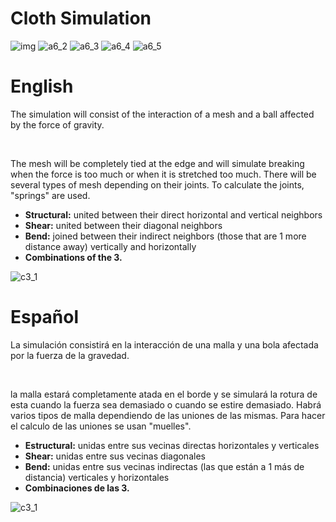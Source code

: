 # Cloth Simulation

![img](https://github.com/OsmareDev/PhysicsSimulation/assets/50903643/5f3f8c53-64fd-4414-a66a-ed226d64d63d)
![a6_2](https://github.com/OsmareDev/PhysicsSimulation/assets/50903643/863bfba9-c100-48e1-ae19-a530d24fc641)
![a6_3](https://github.com/OsmareDev/PhysicsSimulation/assets/50903643/7e70131d-7247-4f26-aa35-7506d724bd54)
![a6_4](https://github.com/OsmareDev/PhysicsSimulation/assets/50903643/668d172d-734d-4fed-a049-fc997e71e079)
![a6_5](https://github.com/OsmareDev/PhysicsSimulation/assets/50903643/06607c05-e35d-4380-91f1-46480524daf9)


# English

The simulation will consist of the interaction of a mesh and a ball affected by the force of gravity.

<br>

The mesh will be completely tied at the edge and will simulate breaking when the force is too much or when it is stretched too much. There will be several types of mesh depending on their joints. To calculate the joints, "springs" are used.

- **Structural:** united between their direct horizontal and vertical neighbors
- **Shear:** united between their diagonal neighbors
- **Bend:** joined between their indirect neighbors (those that are 1 more distance away) vertically and horizontally
- **Combinations of the 3.**

![c3_1](https://github.com/OsmareDev/PhysicsSimulation/assets/50903643/6457d565-29ca-4b17-8b7f-9714e29da1e8)

# Español

La simulación consistirá en la interacción de una malla y una bola afectada por la fuerza de la gravedad.

<br>

la malla estará completamente atada en el borde y se simulará la rotura de esta cuando la fuerza sea demasiado o cuando se estire demasiado. Habrá varios tipos de malla dependiendo de las uniones de las mismas. Para hacer el calculo de las uniones se usan "muelles".

- **Estructural:** unidas entre sus vecinas directas horizontales y verticales
- **Shear:** unidas entre sus vecinas diagonales
- **Bend:** unidas entre sus vecinas indirectas (las que están a 1 más de distancia) verticales y horizontales
- **Combinaciones de las 3.**

![c3_1](https://github.com/OsmareDev/PhysicsSimulation/assets/50903643/d321443d-0d27-43cd-85d0-461925236e76)
